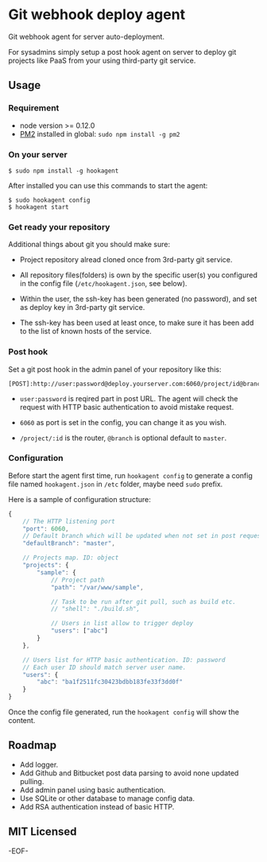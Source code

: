 Git webhook deploy agent
==========

Git webhook agent for server auto-deployment.

For sysadmins simply setup a post hook agent on server to deploy git projects like PaaS from your using third-party git service.

Usage
----------

### Requirement ###

* node version >= 0.12.0
* [PM2][] installed in global: `sudo npm install -g pm2`

### On your server ###

    $ sudo npm install -g hookagent

After installed you can use this commands to start the agent:

    $ sudo hookagent config
    $ hookagent start

### Get ready your repository ###

Additional things about git you should make sure:

* Project repository alread cloned once from 3rd-party git service.

* All repository files(folders) is own by the specific user(s) you configured in the config file (`/etc/hookagent.json`, see below).

* Within the user, the ssh-key has been generated (no password), and set as deploy key in 3rd-party git service.

* The ssh-key has been used at least once, to make sure it has been add to the list of known hosts of the service.

### Post hook ###

Set a git post hook in the admin panel of your repository like this:

    [POST]:http://user:password@deploy.yourserver.com:6060/project/id@branch

* `user:password` is reqired part in post URL. The agent will check the request with HTTP basic authentication to avoid mistake request.

* `6060` as port is set in the config, you can change it as you wish.

* `/project/:id` is the router, `@branch` is optional default to `master`.

### Configuration ###

Before start the agent first time, run `hookagent config` to generate a config file named `hookagent.json` in `/etc` folder, maybe need `sudo` prefix.

Here is a sample of configuration structure:

```javascript
{
    // The HTTP listening port
    "port": 6060,
    // Default branch which will be updated when not set in post request
    "defaultBranch": "master",

    // Projects map. ID: object
    "projects": {
        "sample": {
            // Project path
            "path": "/var/www/sample",

            // Task to be run after git pull, such as build etc.
            // "shell": "./build.sh",

            // Users in list allow to trigger deploy
            "users": ["abc"]
        }
    },

    // Users list for HTTP basic authentication. ID: password
    // Each user ID should match server user name.
    "users": {
        "abc": "ba1f2511fc30423bdbb183fe33f3dd0f"
    }
}
```

Once the config file generated, run the `hookagent config` will show the content.

Roadmap
-----------

* Add logger.
* Add Github and Bitbucket post data parsing to avoid none updated pulling.
* Add admin panel using basic authentication.
* Use SQLite or other database to manage config data.
* Add RSA authentication instead of basic HTTP.

MIT Licensed
----------

-EOF-

[PM2]: https://github.com/Unitech/PM2
